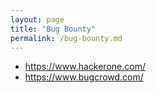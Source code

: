 ```yaml
---
layout: page
title: "Bug Bounty"
permalink: /bug-bounty.md
---
```


* https://www.hackerone.com/
* https://www.bugcrowd.com/
